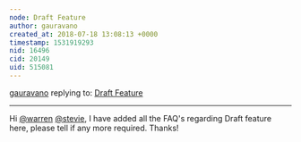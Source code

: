 ```yaml
---
node: Draft Feature
author: gauravano
created_at: 2018-07-18 13:08:13 +0000
timestamp: 1531919293
nid: 16496
cid: 20149
uid: 515081
---
```




[gauravano](../profile/gauravano) replying to: [Draft Feature](../wiki/draft-feature)

----
Hi [@warren](/profile/warren) [@stevie](/profile/stevie), I have added all the FAQ's regarding Draft feature here, please tell if any more required. Thanks!